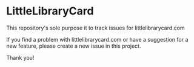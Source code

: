 # LittleLibraryCard

This repository's sole purpose it to track issues for littlelibrarycard.com

If you find a problem with littlelibrarycard.com or have a suggestion for a new feature, please create a new issue in this project.

Thank you!
